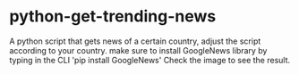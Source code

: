 # python-get-trending-news
A python script that gets news of a certain country, adjust the script according to your country.
make sure to install GoogleNews library by typing in the CLI 'pip install GoogleNews'
Check the image to see the result.
